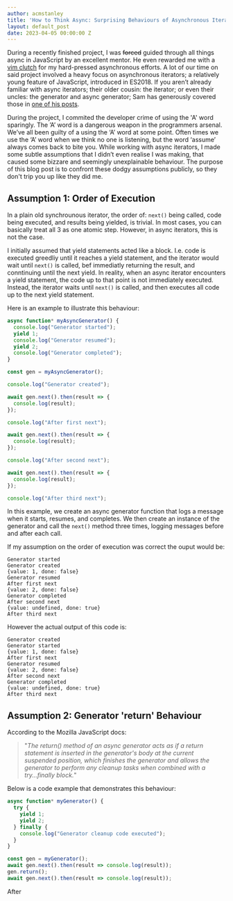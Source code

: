 ```yaml
---
author: acmstanley
title: 'How to Think Async: Surprising Behaviours of Asynchronous Iterators and Generators in JavaScript'
layout: default_post
date: 2023-04-05 00:00:00 Z
---
```


During a recently finished project, I was ~~forced~~ guided through all things async in JavaScript by an excellent mentor. He even rewarded me with a [vim clutch](https://blog.scottlogic.com/2022/12/08/building-a-rusty-vim-clutch.html) for my hard-pressed asynchronous efforts. A lot of our time on said project involved a heavy focus on asynchronous iterators; a relatively young feature of JavaScript, introduced in ES2018. If you aren’t already familiar with async iterators; their older cousin: the iterator; or even their uncles: the generator and async generator; Sam has generously covered those in <a href="https://blog.scottlogic.com/2020/04/22/Async-Iterators-Across-Execution-Contexts.html">one of his posts</a>.

During the project, I commited the developer crime of using the 'A' word sparingly. The ’A’ word is a dangerous weapon in the programmers arsenal. We’ve all been guilty of a using the ‘A’ word at some point. Often times we use the ‘A’ word when we think no one is listening, but the word ‘assume’ always comes back to bite you. While working with async iterators, I made some subtle assumptions that I didn’t even realise I was making, that caused some bizzare and seemingly unexplainable behaviour. The purpose of this blog post is to confront these dodgy assumptions publicly, so they don't trip you up like they did me.

## Assumption 1: Order of Execution

In a plain old synchrounous iterator, the order of: `next()` being called, code being executed, and results being yielded, is trivial. In most cases, you can basically treat all 3 as one atomic step. However, in async iterators, this is not the case.

I initially assumed that yield statements acted like a block. I.e. code is executed greedliy until it reaches a yield statement, and the iterator would wait until `next()` is called, bef immediatly returning the result, and conntinuing until the next yield. In reality, when an async iterator encounters a yield statement, the code up to that point is not immediately executed. Instead, the iterator waits until `next()` is called, and then executes all code up to the next yield statement.

Here is an example to illustrate this behaviour:

~~~ javascript
async function* myAsyncGenerator() {
  console.log("Generator started");
  yield 1;
  console.log("Generator resumed");
  yield 2;
  console.log("Generator completed");
}

const gen = myAsyncGenerator();

console.log("Generator created");

await gen.next().then(result => {
  console.log(result);
});

console.log("After first next");

await gen.next().then(result => {
  console.log(result);
});

console.log("After second next");

await gen.next().then(result => {
  console.log(result);
});

console.log("After third next");
~~~

In this example, we create an async generator function that logs a message when it starts, resumes, and completes. We then create an instance of the generator and call the `next()` method three times, logging messages before and after each call.

If my assumption on the order of execution was correct the ouput would be: 

~~~
Generator started
Generator created
{value: 1, done: false}
Generator resumed
After first next
{value: 2, done: false}
Generator completed
After second next
{value: undefined, done: true}
After third next
~~~

However the actual output of this code is:

~~~
Generator created
Generator started
{value: 1, done: false}
After first next
Generator resumed
{value: 2, done: false}
After second next
Generator completed
{value: undefined, done: true}
After third next
~~~

## Assumption 2: Generator 'return' Behaviour

According to the Mozilla JavaScript docs:
>"*The return() method of an async generator acts as if a return statement is inserted in the generator's body at the current suspended position, which finishes the generator and allows the generator to perform any cleanup tasks when combined with a try...finally block.*"

Below is a code example that demonstrates this behaviour:
~~~ javascript
async function* myGenerator() {
  try {
    yield 1;
    yield 2;
  } finally {
    console.log("Generator cleanup code executed");
  }
}

const gen = myGenerator();
await gen.next().then(result => console.log(result));
gen.return();
await gen.next().then(result => console.log(result));
~~~

After

